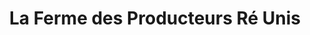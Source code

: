 ---
title: "La Ferme des Producteurs Ré Unis"
url: /le-bois-plage-en-re/la-ferme-des-producteurs-re-unis/
shop: supermarché
---